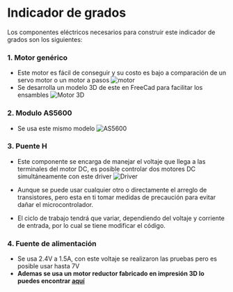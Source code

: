 # Indicador de grados
Los componentes eléctricos necesarios para construir este indicador de grados son los siguientes:
### 1. Motor genérico 
* Este motor es fácil de conseguir y su costo es bajo a comparación de un servo motor o un motor a pasos
![motor](../imágenes/motor.jpg)
* Se desarrolla un modelo 3D de este en FreeCad para facilitar los ensambles 
![Motor 3D](../Imágenes/Motor3D.png)
### 2. Modulo AS5600 
* Se usa este mismo modelo 
![AS5600](../Imágenes/as5600.jpg)

### 3. Puente H
* Este componente se encarga de manejar el voltaje que llega a las terminales del motor DC, es posible controlar dos motores DC simultáneamente con este driver
![Driver](../Imágenes/driver.jpg)

* Aunque se puede usar cualquier otro o directamente el arreglo de transistores, pero esta en ti tomar medidas de precaución para evitar dañar el microcontrolador.
* El ciclo de trabajo tendrá que variar, dependiendo del voltaje y corriente de entrada, por lo cual se tiene modificar el código.

### 4. Fuente de alimentación
* Se usa 2.4V  a 1.5A, con este voltaje se realizaron las pruebas pero es posible usar hasta 7V
* **Ademas se usa un motor reductor fabricado en impresión 3D lo puedes encontrar [aquí](../Elementos%20Mecánicos/indicador%20de%20grados/Piezas%203D)**

